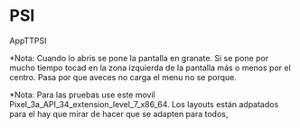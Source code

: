 # PSI
AppTTPSI

*Nota: Cuando lo abris se pone la pantalla en granate. Si se pone por mucho tiempo tocad en la zona izquierda de la pantalla más o menos por el centro. Pasa por que aveces no carga el menu no se porque.

*Nota: Para las pruebas use este movil Pixel_3a_API_34_extension_level_7_x86_64. Los layouts están adpatados para el hay que mirar de hacer que se adapten para todos,
